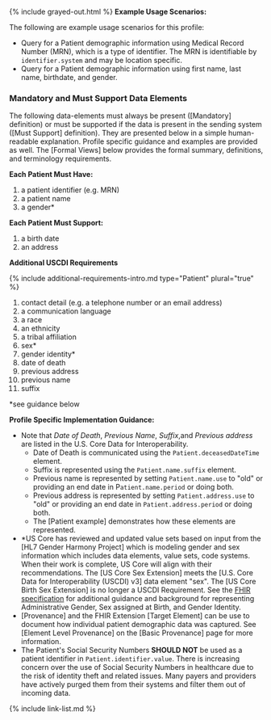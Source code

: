 {% include grayed-out.html %}
**Example Usage Scenarios:**

The following are example usage scenarios for this profile:

-   Query for a Patient demographic information using Medical Record
    Number (MRN), which is a type of identifier. The MRN is identifiable
    by `identifier.system` and may be location specific.
-   Query for a Patient demographic information using first name, last
    name, birthdate, and gender.

### Mandatory and Must Support Data Elements


The following data-elements must always be present ([Mandatory] definition) or must be supported if the data is present in the sending system ([Must Support] definition). They are presented below in a simple human-readable explanation.  Profile specific guidance and examples are provided as well.  The [Formal Views] below provides the  formal summary, definitions, and  terminology requirements.  

**Each Patient Must Have:**

1. a patient identifier (e.g. MRN)
1. a patient name
1. a gender*

**Each Patient Must Support:**

1. a birth date
1. an address

**Additional USCDI Requirements**

{% include additional-requirements-intro.md type="Patient" plural="true" %}

1. contact detail (e.g. a telephone number or an email address)
2. a communication language
3. a race
4. an ethnicity
5. a tribal affiliation
6. sex*
7. gender identity*
8. date of death
9. previous address
10. previous name
11. suffix

*see guidance below

**Profile Specific Implementation Guidance:**
- Note that *Date of Death*, *Previous Name*, *Suffix*,and *Previous address* are listed in the U.S. Core Data for Interoperability.
  - Date of Death is communicated using the `Patient.deceasedDateTime` element.
  - Suffix is represented using the `Patient.name.suffix` element.
  - Previous name is represented by setting `Patient.name.use` to "old" or providing an end date in P`atient.name.period` or doing both.
  - Previous address is represented by setting `Patient.address.use` to "old" or providing an end date in `Patient.address.period` or doing both.
  - The [Patient example] demonstrates how these elements are represented.
- \*US Core has reviewed and updated value sets based on input from the [HL7 Gender Harmony Project] which is modeling gender and sex information which includes data elements, value sets, code systems.  When their work is complete, US Core will align with their recommendations. The [US Core Sex Extension] meets the [U.S. Core Data for Interoperability (USCDI) v3] data element "sex". The [US Core Birth Sex Extension] is no longer a USCDI Requirement. See the [FHIR specification]({{site.data.fhir.path}}patient.html#gender) for additional guidance and background for representing Administrative Gender, Sex assigned at Birth, and Gender Identity.
- [Provenance] and the FHIR Extension [Target Element] can be use to document how individual patient demographic data was captured. See [Element Level Provenance] on the [Basic Provenance] page for more information.
- The Patient's Social Security Numbers **SHOULD NOT** be used as a patient identifier in `Patient.identifier.value`. There is increasing concern over the use of Social Security Numbers in healthcare due to the risk of identity theft and related issues. Many payers and providers have actively purged them from their systems and filter them out of incoming data.

{% include link-list.md %}

</div><!-- grayed-out -->